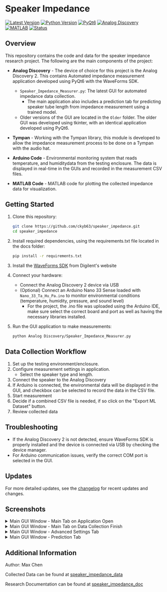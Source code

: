 # Speaker Impedance

[![Latest Version](https://img.shields.io/badge/Latest-v0.15.2-blue.svg)](CHANGELOG.md/#latest)
[![Python Version](https://img.shields.io/badge/Python-3.10.11-blue.svg?logo=python&logoColor=white)](https://www.python.org/downloads/release/python-31011/)
[![PyQt6](https://img.shields.io/badge/PyQt6-6.8.1-blue.svg?logo=qt&logoColor=white)](https://pypi.org/project/PyQt6/)
[![Analog Discovery](https://img.shields.io/badge/Analog%20Discovery-2.0-green.svg?logo=digilent&logoColor=white)](https://digilent.com/reference/test-and-measurement/guides/waveforms-sdk-getting-started?srsltid=AfmBOorRtu33lsD6IVZflrbMJIFuTLurrbm7XozjjqH9yrPqBuhSF0tu)
[![MATLAB](https://img.shields.io/badge/MATLAB-R2024a-green.svg?logo=mathworks&logoColor=white)](https://www.mathworks.com/products/matlab.html)
[![Status](https://img.shields.io/badge/Status-Active-green.svg)](CHANGELOG.md/#latest)

## Overview

This repository contains the code and data for the speaker impedance research project. The following are the main components of the project:

- **Analog Discovery** - The device of choice for this project is the Analog Discovery 2. This contains Automated impedance measurement application developed using PyQt6 with the WaveForms SDK.
  - `Speaker_Impedance_Measurer.py`: The latest GUI for automated impedance data collection.
    - The main application also includes a prediction tab for predicting speaker tube length from impedance measurement using a trained model.
  - Older versions of the GUI are located in the `Older` folder. The older GUI was developed using tkinter, with an identical application developed using PyQt6.

- **Tympan** - Working with the Tympan library, this module is developed to allow the impedance measurement process to be done on a Tympan with the audio hat.

- **Arduino Code** - Environmental monitoring system that reads temperature, and humiditydata from the testing enclosure. The data is displayed in real-time in the GUIs and recorded in the measurement CSV files.

- **MATLAB Code** - MATLAB code for plotting the collected impedance data for visualization.

## Getting Started

1. Clone this repository:

   ```bash
   git clone https://github.com/ckyb63/speaker_impedance.git
   cd speaker_impedance
   ```

2. Install required dependencies, using the requirements.txt file located in the docs folder:

   ```bash
   pip install -r requirements.txt
   ```

3. Install the [WaveForms SDK](https://digilent.com/reference/software/waveforms/waveforms-sdk/start) from Digilent's website

4. Connect your hardware:
   - Connect the Analog Discovery 2 device via USB
   - (Optional) Connect an Arduino Nano 33 Sense loaded with `Nano_33_Ta_Hu_Pa.ino` to monitor environmental conditions (temperature, humidity, pressure, and sound level)
     - For the project, the .ino file was uploaded using the Arduino IDE, make sure select the correct board and port as well as having the necessary libraries installed.

5. Run the GUI application to make measurements:

   ```bash
   python Analog Discovery/Speaker_Impedance_Measurer.py
   ```

## Data Collection Workflow

1. Set up the testing environment/enclosure.
2. Configure measurement settings in application.
    - Select the speaker type and length.
3. Connect the speaker to the Analog Discovery
4. If Arduino is connected, the environmental data will be displayed in the GUI, and checkbox can be selected to record the data in the CSV file.  
5. Start measurement
6. Decide if a combined CSV file is needed, if so click on the "Export ML Dataset" button.
7. Review collected data

## Troubleshooting

- If the Analog Discovery 2 is not detected, ensure WaveForms SDK is properly installed and the device is connected via USB by checking the device manager.
- For Arduino communication issues, verify the correct COM port is selected in the GUI.

## Updates

For more detailed updates, see the [changelog](CHANGELOG.md) for recent updates and changes.

## Screenshots

<details>
  <summary>Main GUI Window - Main Tab on Application Open</summary>

  ![Main GUI Window - Main Tab on Application Open](./Pics/OnOpen_0.13.2.png "Main GUI Window - Main Tab on Application Open")
</details>

<details>
  <summary>Main GUI Window - Main Tab on Data Collection Finish</summary>

  ![Main GUI Window - Main Tab on Data Collection Finish](./Pics/OnFinish_0.13.2.png "Main GUI Window - Main Tab on Data Collection Finish")
</details>

<details>
  <summary>Main GUI Window - Advanced Settings Tab</summary>

  ![Main GUI Window - Advanced Settings Tab](./Pics/Advanced_Tab_0.13.2.png "Main GUI Window - Advanced Settings Tab")
</details>

<details>
  <summary>Main GUI Window - Prediction Tab</summary>

  ![Main GUI Window - Prediction Tab](./Pics/Prediction_Tab_0.13.2.png "Main GUI Window - Prediction Tab")
</details>

## Additional Information

Author: Max Chen

Collected Data can be found at [speaker_impedance_data](../speaker_impedance_data/collected_data.md)

Research Documentation can be found at [speaker_impedance_doc](../speaker_impedance_doc/README.md)
